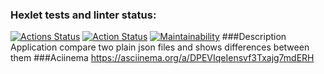 ### Hexlet tests and linter status:
[![Actions Status](https://github.com/Iliatar/java-project-71/actions/workflows/hexlet-check.yml/badge.svg)](https://github.com/Iliatar/java-project-71/actions)
[![Action Status](https://github.com/Iliatar/java-project-71/actions/workflows/main.yml/badge.svg)](https://github.com/Iliatar/java-project-71/actions)
[![Maintainability](https://api.codeclimate.com/v1/badges/bbe1f23e1ca2b6df02cd/maintainability)](https://codeclimate.com/github/Iliatar/java-project-71/maintainability)
###Description
Application compare two plain json files and shows differences between them
###Aciinema
https://asciinema.org/a/DPEVIqeIensvf3Txajg7mdERH
